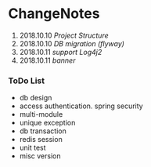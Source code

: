 # ChangeNotes

1. 2018.10.10  *Project Structure*
2. 2018.10.10  *DB migration (flyway)*
3. 2018.10.11  *support Log4j2*
4. 2018.10.11  *banner*




### ToDo List
* db design
* access authentication. spring security
* multi-module
* unique exception
* db transaction
* redis session
* unit test
* misc version
